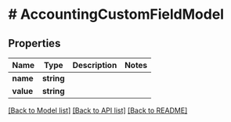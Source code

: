 # # AccountingCustomFieldModel

## Properties

Name | Type | Description | Notes
------------ | ------------- | ------------- | -------------
**name** | **string** |  |
**value** | **string** |  |

[[Back to Model list]](../../README.md#models) [[Back to API list]](../../README.md#endpoints) [[Back to README]](../../README.md)
